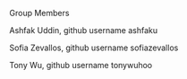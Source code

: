 Group Members 

Ashfak Uddin, github username ashfaku

Sofia Zevallos, github username sofiazevallos

Tony Wu, github username tonywuhoo
